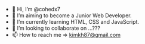 - 👋 Hi, I’m @cohedx7
- 👀 I’m aiming to become a Junior Web Developer.
- 🌱 I’m currently learning HTML, CSS and JavaScript.
- 💞️ I’m looking to collaborate on ...???
- 📫 How to reach me => kimkh87@gmail.com

<!---
cohedx7/cohedx7 is a ✨ special ✨ repository because its `README.md` (this file) appears on your GitHub profile.
You can click the Preview link to take a look at your changes.
--->

